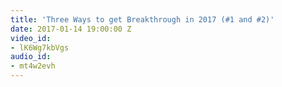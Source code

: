```yaml
---
title: 'Three Ways to get Breakthrough in 2017 (#1 and #2)'
date: 2017-01-14 19:00:00 Z
video_id:
- lK6Wg7kbVgs
audio_id:
- mt4w2evh
---
```


